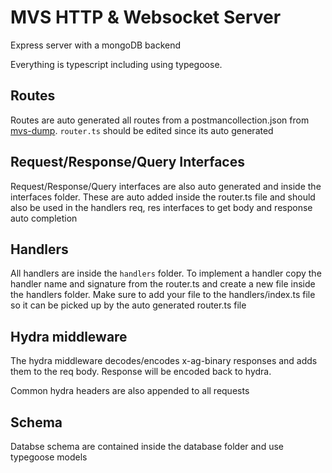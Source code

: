 # MVS HTTP & Websocket Server

Express server with a mongoDB backend

Everything is typescript including using typegoose.

## Routes

Routes are auto generated all routes from a postmancollection.json from [mvs-dump](https://github.com/multiversuskoth/mvs-dump). `router.ts` should be edited since its auto generated

## Request/Response/Query Interfaces

Request/Response/Query interfaces are also auto generated and inside the interfaces folder. These are auto added inside the router.ts file and should also be used in the handlers req, res interfaces to get body and response auto completion

## Handlers

All handlers are inside the `handlers` folder. To implement a handler copy the handler name and signature from the router.ts and create a new file inside the handlers folder. Make sure to add your file to the handlers/index.ts file so it can be picked up by the auto generated router.ts file

## Hydra middleware

The hydra middleware decodes/encodes x-ag-binary responses and adds them to the req body. Response will be encoded back to hydra.

Common hydra headers are also appended to all requests

## Schema

Databse schema are contained inside the database folder and use typegoose models
